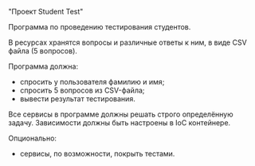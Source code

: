 "Проект Student Test"

Программа по проведению тестирования студентов.

В ресурсах хранятся вопросы и различные ответы к ним, в виде CSV файла (5 вопросов). 

Программа должна: 
- спросить у пользователя фамилию и имя; 
- спросить 5 вопросов из CSV-файла;
- вывести результат тестирования.

Все сервисы в программе должны решать строго определённую задачу.
Зависимости должны быть настроены в IoC контейнере.

Опционально:
- сервисы, по возможности, покрыть тестами.
